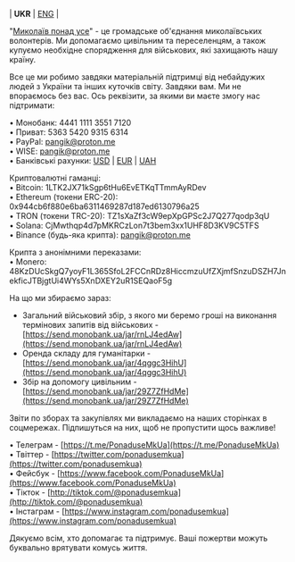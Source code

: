 
| **UKR** | [ENG](eng.md) | 

"[Миколаїв понад усе](https://t.me/PonaduseMkUa)" - це громадське об'єднання миколаївських волонтерів. Ми допомагаємо цивільним та переселенцям, а також купуємо необхідне спорядження для військових, які захищають нашу країну.  
  
Все це ми робимо завдяки матеріальній підтримці від небайдужих людей з України та інших куточків світу. Завдяки вам. Ми не впораємось без вас. Ось реквізити, за якими ви маєте змогу нас підтримати:  
  
• Монобанк: 4441 1111 3551 7120  
• Приват: 5363 5420 9315 6314  
• PayPal: pangik@proton.me  
• WISE: pangik@proton.me  
• Банківські рахунки: [USD](https://www.dropbox.com/s/3vgpbui9umccxa1/USD.pdf?dl=0) | [EUR](https://www.dropbox.com/s/yirh63tx20ujxts/EUR.pdf?dl=0) | [UAH](https://www.dropbox.com/s/do9pnlljdugebgi/UAH.pdf?dl=0)  
  
Криптовалютні гаманці:  
• Bitcoin: 1LTK2JX71kSgp6tHu6EvETKqTTmmAyRDev  
• Ethereum (токени ERC-20): 0x944cb6f880e6ba6311469287d187ed6130796a25  
• TRON (токени TRC-20): TZ1sXaZf3cW9epXpGPSc2J7Q277qodp3qU  
• Solana: CjMwthqp4d7pMKRCzLon7t3bem3xx1UHF8D3KV9C5TFS  
• Binance (будь-яка крипта): pangik@proton.me  
  
Крипта з анонімними переказами:  
• Monero: 48KzDUcSkgQ7yoyF1L365SfoL2FCCnRDz8HiccmzuUfZXjmfSnzuDSZH7JnekficJTBjgtUi4WYs5XnDXEY2uR1SEQaoF5g

  
  
На що ми збираємо зараз:

-   Загальний військовий збір, з якого ми беремо гроші на виконання термінових запитів від військових - [https://send.monobank.ua/jar/rnLJ4edAw](https://send.monobank.ua/jar/rnLJ4edAw)
-   Оренда складу для гуманітарки - [https://send.monobank.ua/jar/4qggc3HihU](https://send.monobank.ua/jar/4qggc3HihU)
-   Збір на допомогу цивільним - [https://send.monobank.ua/jar/29Z7ZfHdMe](https://send.monobank.ua/jar/29Z7ZfHdMe)

Звіти по зборах та закупівлях ми викладаємо на наших сторінках в соцмережах. Підпишуться на них, щоб не пропустити щось важливе!  
  
• Телеграм - [https://t.me/PonaduseMkUa](https://t.me/PonaduseMkUa)  
• Твіттер - [https://twitter.com/ponadusemkua](https://twitter.com/ponadusemkua)  
• Фейсбук - [https://www.facebook.com/PonaduseMkUa](https://www.facebook.com/PonaduseMkUa)  
• Тікток - [http://tiktok.com/@ponadusemkua](http://tiktok.com/@ponadusemkua)  
• Інстаграм - [https://www.instagram.com/ponadusemkua](https://www.instagram.com/ponadusemkua)  
  
Дякуємо всім, хто допомагає та підтримує. Ваші пожертви можуть буквально врятувати комусь життя.
